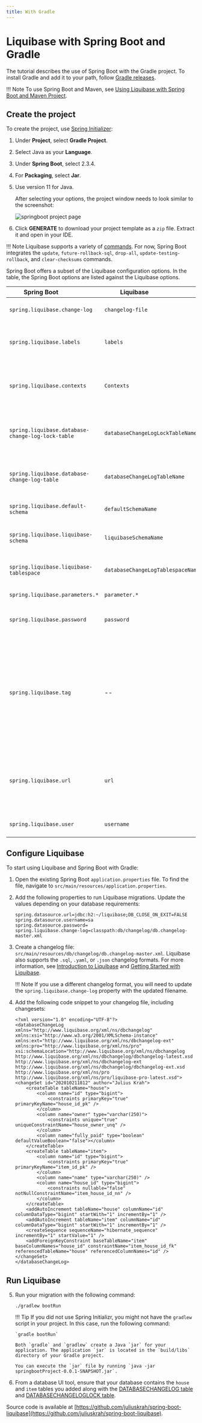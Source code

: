```yaml
---
title: With Gradle
---
```


# Liquibase with Spring Boot and Gradle


The tutorial describes the use of Spring Boot with the Gradle project. To install Gradle and add it to your path, follow [Gradle releases](https://gradle.org/releases/).

!!! Note
    To use Spring Boot and Maven, see [Using Liquibase with Spring Boot and Maven Project](../using-springboot-with-maven).

## Create the project

To create the project, use [Spring Initializer](https://start.spring.io):

1.  Under **Project**, select **Gradle Project**.
2.  Select Java as your **Language**.
3.  Under **Spring Boot**, select 2.3.4.
4.  For **Packaging**, select **Jar**.
5.  Use version 11 for Java.

    After selecting your options, the project window needs to look similar to the screenshot:

    ![springboot project page](springboot.png)

6. Click **GENERATE** to download your project template as a `zip` file. Extract it and open in your IDE.


!!! Note
    Liquibase supports a variety of [commands](https://docs.liquibase.com/commands/home.html). For now, Spring Boot integrates the `update`, `future-rollback-sql`, `drop-all`, `update-testing-rollback`, and `clear-checksums` commands.

Spring Boot offers a subset of the Liquibase configuration options. In the table, the Spring Boot options are listed against the Liquibase options.

| Spring Boot&nbsp;&nbsp;&nbsp;&nbsp;&nbsp;&nbsp;&nbsp;&nbsp;&nbsp;&nbsp;&nbsp;&nbsp;&nbsp;&nbsp;&nbsp;&nbsp; | Liquibase&nbsp;&nbsp;&nbsp;&nbsp;&nbsp;&nbsp;&nbsp;&nbsp;&nbsp;&nbsp;&nbsp;&nbsp;&nbsp;&nbsp;&nbsp;&nbsp;&nbsp;&nbsp;&nbsp;&nbsp;&nbsp;&nbsp; | Description |
| ----------- | --------- | ----------- |
| `spring.liquibase.change-log` | `changelog-file` | changelog configuration path |
| `spring.liquibase.labels` | `labels` | Comma-separated list of runtime labels to use |
| `spring.liquibase.contexts` | `Contexts` | Comma-separated list of runtime contexts to use |
| `spring.liquibase.database-change-log-lock-table` | `databaseChangeLogLockTableName` | Name of table to use for tracking concurrent Liquibase usage |
| `spring.liquibase.database-change-log-table` | `databaseChangeLogTableName` | Name of table to use for tracking change history |
| `spring.liquibase.default-schema` | `defaultSchemaName` | Default database schema |
| `spring.liquibase.liquibase-schema` | `liquibaseSchemaName` | Schema to use for Liquibase objects |
| `spring.liquibase.liquibase-tablespace` | `databaseChangeLogTablespaceName` | Tablespace to use for Liquibase objects |
| `spring.liquibase.parameters.*` | `parameter.*` | changelog parameters |
| `spring.liquibase.password` | `password` | Login password of the database to migrate |
| `spring.liquibase.tag` | -- | Tag name to use when applying database changes. Can also be used with `rollbackFile` to generate a rollback script for all existing changes associated with that tag |
| `spring.liquibase.url` | `url` | JDBC URL of the database to migrate. If not set, the primary configured data source is used |
| `spring.liquibase.user` | `username` | Login user of the database to migrate |

## Configure Liquibase

To start using Liquibase and Spring Boot with Gradle:

1.  Open the existing Spring Boot `application.properties` file. To find the file, navigate to `src/main/resources/application.properties`.
2.  Add the following properties to run Liquibase migrations. Update the values depending on your database requirements:
    ```
    spring.datasource.url=jdbc:h2:~/liquibase;DB_CLOSE_ON_EXIT=FALSE
    spring.datasource.username=sa
    spring.datasource.password=
    spring.liquibase.change-log=classpath:db/changelog/db.changelog-master.xml
    ```
3.  Create a changelog file: `src/main/resources/db/changelog/db.changelog-master.xml`. Liquibase also supports the `.sql`, `.yaml`, or `.json` changelog formats. For more information, see [Introduction to Liquibase](https://docs.liquibase.com/concepts/introduction-to-liquibase.html) and [Getting Started with Liquibase](https://docs.liquibase.com/start/home.html).

    !!! Note
        If you use a different changelog format, you will need to update the `spring.liquibase.change-log` property with the updated filename.

4.  Add the following code snippet to your changelog file, including changesets:

    ```
    <?xml version="1.0" encoding="UTF-8"?>
    <databaseChangeLog
    xmlns="http://www.liquibase.org/xml/ns/dbchangelog"
    xmlns:xsi="http://www.w3.org/2001/XMLSchema-instance"
    xmlns:ext="http://www.liquibase.org/xml/ns/dbchangelog-ext"
    xmlns:pro="http://www.liquibase.org/xml/ns/pro"
    xsi:schemaLocation="http://www.liquibase.org/xml/ns/dbchangelog
    http://www.liquibase.org/xml/ns/dbchangelog/dbchangelog-latest.xsd
    http://www.liquibase.org/xml/ns/dbchangelog-ext http://www.liquibase.org/xml/ns/dbchangelog/dbchangelog-ext.xsd
    http://www.liquibase.org/xml/ns/pro http://www.liquibase.org/xml/ns/pro/liquibase-pro-latest.xsd">
    <changeSet id="202010211812" author="Julius Krah">
        <createTable tableName="house">
            <column name="id" type="bigint">
                <constraints primaryKey="true" primaryKeyName="house_id_pk" />
            </column>
            <column name="owner" type="varchar(250)">
                <constraints unique="true" uniqueConstraintName="house_owner_unq" />
            </column>
            <column name="fully_paid" type="boolean" defaultValueBoolean="false"></column>
        </createTable>
        <createTable tableName="item">
            <column name="id" type="bigint">
                <constraints primaryKey="true" primaryKeyName="item_id_pk" />
            </column>
            <column name="name" type="varchar(250)" />
            <column name="house_id" type="bigint">
                <constraints nullable="false" notNullConstraintName="item_house_id_nn" />
            </column>
        </createTable>
        <addAutoIncrement tableName="house" columnName="id" columnDataType="bigint" startWith="1" incrementBy="1" />
        <addAutoIncrement tableName="item" columnName="id" columnDataType="bigint" startWith="1" incrementBy="1" />
        <createSequence sequenceName="hibernate_sequence" incrementBy="1" startValue="1" />
        <addForeignKeyConstraint baseTableName="item" baseColumnNames="house_id" constraintName="item_house_id_fk" referencedTableName="house" referencedColumnNames="id" />
    </changeSet>
    </databaseChangeLog>
    ```

## Run Liquibase

5.  Run your migration with the following command:

    ```
    ./gradlew bootRun
    ```
    !!! Tip
        If you did not use Spring Initializr, you might not have the `gradlew` script in your project. In this case, run the following command:
    
        `gradle bootRun`
    
        Both `gradle` and `gradlew` create a Java `jar` for your application. The application `jar` is located in the `build/libs` directory of your Gradle project.
    
        You can execute the `jar` file by running `java -jar springbootProject-0.0.1-SNAPSHOT.jar`.

6. From a database UI tool, ensure that your database contains the `house` and `item` tables you added along with the [DATABASECHANGELOG table](https://docs.liquibase.com/concepts/tracking-tables/databasechangelog-table.html) and [DATABASECHANGELOGLOCK table](https://docs.liquibase.com/concepts/tracking-tables/databasechangeloglock-table.html).

Source code is available at [https://github.com/juliuskrah/spring-boot-liquibase](https://github.com/juliuskrah/spring-boot-liquibase).
